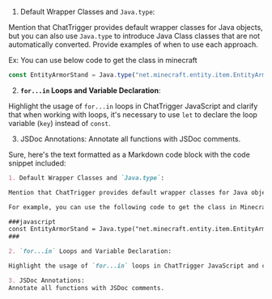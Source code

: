 1. Default Wrapper Classes and `Java.type`:

Mention that ChatTrigger provides default wrapper classes for Java objects, but you can also use `Java.type` to introduce Java Class classes that are not automatically converted. Provide examples of when to use each approach. 

Ex: You can use below code to get the class in minecraft
```javascript
const EntityArmorStand = Java.type("net.minecraft.entity.item.EntityArmorStand");
```

2. **`for...in` Loops and Variable Declaration**:

Highlight the usage of `for...in` loops in ChatTrigger JavaScript and clarify that when working with loops, it's necessary to use `let` to declare the loop variable (`key`) instead of `const`. 

3. JSDoc Annotations:
Annotate all functions with JSDoc comments.

Sure, here's the text formatted as a Markdown code block with the code snippet included:

```markdown
1. Default Wrapper Classes and `Java.type`:

Mention that ChatTrigger provides default wrapper classes for Java objects, but you can also use `Java.type` to introduce Java Class classes that are not automatically converted. Provide examples of when to use each approach.

For example, you can use the following code to get the class in Minecraft:

###javascript
const EntityArmorStand = Java.type("net.minecraft.entity.item.EntityArmorStand");
###

2. `for...in` Loops and Variable Declaration:

Highlight the usage of `for...in` loops in ChatTrigger JavaScript and clarify that when working with loops, it's necessary to use `let` to declare the loop variable (`key`) instead of `const`.

3. JSDoc Annotations:
Annotate all functions with JSDoc comments.
```